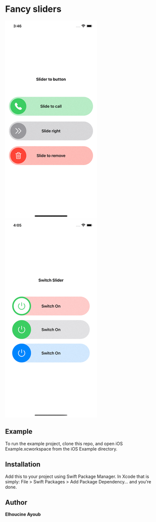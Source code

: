 # Fancy sliders

![](SliderToButtonEx.gif) ![](SwitchSliderEx.gif)  


## Example

To run the example project, clone this repo, and open iOS Example.xcworkspace from the iOS Example directory.


## Installation

Add this to your project using Swift Package Manager. In Xcode that is simply: File > Swift Packages > Add Package Dependency... and you're done.




## Author

__Elhoucine Ayoub__
